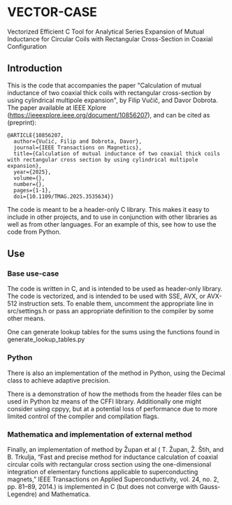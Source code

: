 # VECTOR-CASE
Vectorized Efficient C Tool for Analytical Series Expansion of Mutual Inductance 
for Circular Coils with Rectangular Cross-Section in Coaxial Configuration

## Introduction
This is the code that accompanies the paper "Calculation of mutual inductance of two coaxial thick coils with
rectangular cross-section by using cylindrical multipole expansion", by Filip Vučič, and Davor Dobrota.
The paper available at IEEE Xplore (https://ieeexplore.ieee.org/document/10856207), and can be cited as (preprint):
```
@ARTICLE{10856207,
  author={Vučić, Filip and Dobrota, Davor},
  journal={IEEE Transactions on Magnetics}, 
  title={Calculation of mutual inductance of two coaxial thick coils with rectangular cross section by using cylindrical multipole expansion}, 
  year={2025},
  volume={},
  number={},
  pages={1-1},
  doi={10.1109/TMAG.2025.3535634}}
```

The code is meant to be a header-only C library. This makes it easy to include in other projects, and to use in
conjunction with other libraries as well as from other languages. For an example of this, see how to use the code
from Python.

## Use

### Base use-case
The code is written in C, and is intended to be used as header-only library. The code is vectorized, and 
is intended to be used with SSE, AVX, or AVX-512 instruction sets. To enable them, uncomment the appropriate line
in src/settings.h or pass an appropriate definition to the compiler by some other means.

One can generate lookup tables for the sums using the functions found in generate_lookup_tables.py 


### Python
There is also an implementation of the method in Python, using the Decimal class to achieve adaptive precision.

There is a demonstration of how the methods from the header files can be used in Python bz means of the CFFI
library. Additionally one might consider using cppyy, but at a potential loss of performance due to more limited
control of the compiler and compilation flags.

### Mathematica and implementation of external method
Finally, an implementation of method by Župan et al (
T. Župan, Ž. Štih, and B. Trkulja, “Fast and precise method for  inductance calculation of coaxial circular coils 
with rectangular cross section using the one-dimensional integration of elementary functions  applicable 
to superconducting magnets,” IEEE Transactions on Applied Superconductivity, vol. 24, no. 2, pp. 81–89, 2014.)
is implemented in C (but does not converge with Gauss-Legendre) and Mathematica. 

